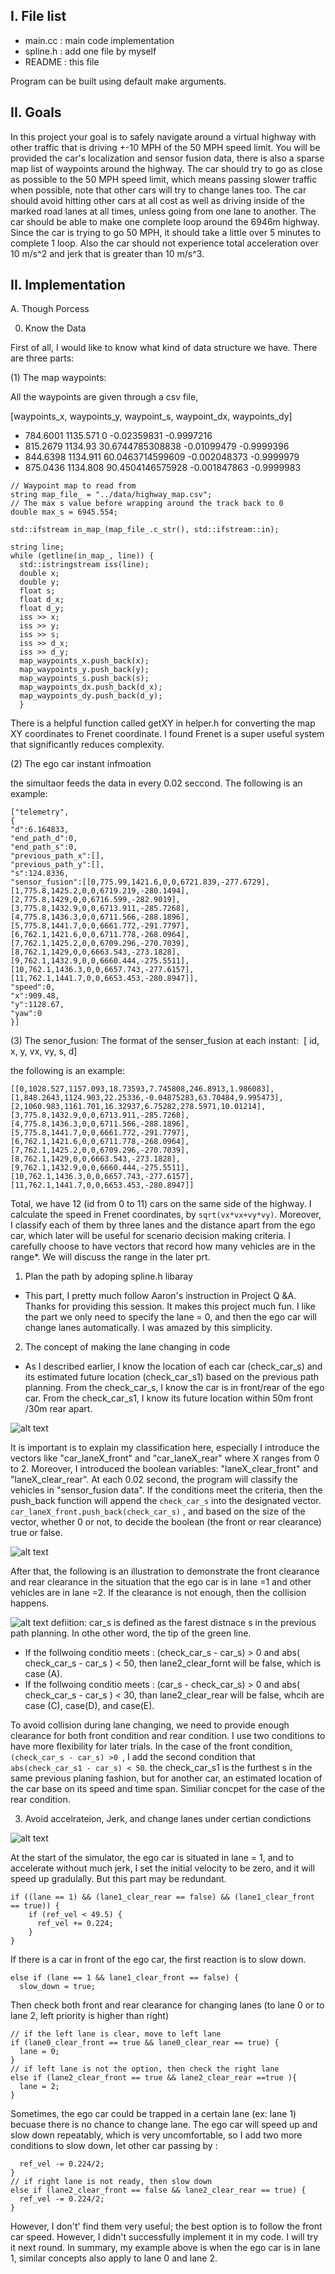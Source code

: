 [//]: # (Image References)

[image1]: ./image/front_and_rear_clearance.png "logic explanation" 
[image2]: ./image/highway.png "illustration" 
[image3]: ./image/boolean.png "logic explanation" 
[image4]: ./image/change_lanes_example.png "example" 

I. File list
------------
- main.cc		: main code implementation
- spline.h		: add one file by myself
- README			: this file

Program can be built using default make arguments.

II. Goals 
----------

In this project your goal is to safely navigate around a virtual highway with other traffic that is driving +-10 MPH of the 50 MPH speed limit. You will be provided the car's localization and sensor fusion data, there is also a sparse map list of waypoints around the highway. The car should try to go as close as possible to the 50 MPH speed limit, which means passing slower traffic when possible, note that other cars will try to change lanes too. The car should avoid hitting other cars at all cost as well as driving inside of the marked road lanes at all times, unless going from one lane to another. The car should be able to make one complete loop around the 6946m highway. Since the car is trying to go 50 MPH, it should take a little over 5 minutes to complete 1 loop. Also the car should not experience total acceleration over 10 m/s^2 and jerk that is greater than 10 m/s^3.

II. Implementation
----------
A. Though Porcess 

0. Know the Data  

First of all, I would like to know what kind of data structure we have. There are three parts: 

(1) The map waypoints:

All the waypoints are given through a csv file, 

 [waypoints_x, waypoints_y, waypoint_s, waypoint_dx, waypoints_dy] 
- 784.6001 1135.571 0 -0.02359831 -0.9997216
- 815.2679 1134.93 30.6744785308838 -0.01099479 -0.9999396
- 844.6398 1134.911 60.0463714599609 -0.002048373 -0.9999979
- 875.0436 1134.808 90.4504146575928 -0.001847863 -0.9999983

```
// Waypoint map to read from
string map_file_ = "../data/highway_map.csv";
// The max s value before wrapping around the track back to 0
double max_s = 6945.554;

std::ifstream in_map_(map_file_.c_str(), std::ifstream::in);

string line;
while (getline(in_map_, line)) {
  std::istringstream iss(line);
  double x;
  double y;
  float s;
  float d_x;
  float d_y;
  iss >> x;
  iss >> y;
  iss >> s;
  iss >> d_x;
  iss >> d_y;
  map_waypoints_x.push_back(x);
  map_waypoints_y.push_back(y);
  map_waypoints_s.push_back(s);
  map_waypoints_dx.push_back(d_x);
  map_waypoints_dy.push_back(d_y);
  }
```
There is a helpful function called getXY in helper.h for converting the map XY coordinates to Frenet coordinate. I found Frenet is a super useful system that significantly reduces complexity. 

(2) The ego car instant infmoation 

the simultaor feeds the data in every 0.02 seccond. The following is an example: 

```
["telemetry",
{
"d":6.164833,
"end_path_d":0,
"end_path_s":0,
"previous_path_x":[],
"previous_path_y":[],
"s":124.8336,
"sensor_fusion":[[0,775.99,1421.6,0,0,6721.839,-277.6729],[1,775.8,1425.2,0,0,6719.219,-280.1494],[2,775.8,1429,0,0,6716.599,-282.9019],[3,775.8,1432.9,0,0,6713.911,-285.7268],[4,775.8,1436.3,0,0,6711.566,-288.1896],[5,775.8,1441.7,0,0,6661.772,-291.7797],[6,762.1,1421.6,0,0,6711.778,-268.0964],[7,762.1,1425.2,0,0,6709.296,-270.7039],[8,762.1,1429,0,0,6663.543,-273.1828],[9,762.1,1432.9,0,0,6660.444,-275.5511],[10,762.1,1436.3,0,0,6657.743,-277.6157],[11,762.1,1441.7,0,0,6653.453,-280.8947]],
"speed":0,
"x":909.48,
"y":1128.67,
"yaw":0
}]

```

(3) The senor_fusion: 
The format of the senser_fusion at each instant: 
 [ id, x, y, vx, vy, s, d]

the following is an example: 
```
[[0,1028.527,1157.093,18.73593,7.745808,246.8913,1.986083],[1,848.2643,1124.903,22.25336,-0.04875283,63.70484,9.995473],[2,1060.983,1161.701,16.32937,6.75282,278.5971,10.01214],[3,775.8,1432.9,0,0,6713.911,-285.7268],[4,775.8,1436.3,0,0,6711.566,-288.1896],[5,775.8,1441.7,0,0,6661.772,-291.7797],[6,762.1,1421.6,0,0,6711.778,-268.0964],[7,762.1,1425.2,0,0,6709.296,-270.7039],[8,762.1,1429,0,0,6663.543,-273.1828],[9,762.1,1432.9,0,0,6660.444,-275.5511],[10,762.1,1436.3,0,0,6657.743,-277.6157],[11,762.1,1441.7,0,0,6653.453,-280.8947]]
```
Total, we have 12 (id from 0 to 11) cars on the same side of the highway. I calculate the speed in Frenet coordinates, by ```sqrt(vx*vx+vy*vy)```. Moreover, I classify each of them by three lanes and the distance apart from the ego car, which later will be useful for scenario decision making criteria. I carefully choose to have vectors that record how many vehicles are in the range*. We will discuss the range in the later prt. 

1. Plan the path by adoping spline.h libaray 

- This part, I pretty much follow  Aaron's instruction in Project Q &A. Thanks for providing this session. It makes this project much fun. I like the part we only need to specify the lane = 0, and then the ego car will change lanes automatically. I was amazed by this simplicity. 

2. The concept of making the lane changing in code 
- As I described earlier, I know the location of each car (check_car_s) and its estimated future location (check_car_s1) based on the previous path planning. From the check_car_s, I know the car is in front/rear of the ego car. From the check_car_s1, I know its future location within 50m front /30m rear apart.  
 
 ![alt text][image1]

 
 It is important is to explain my classification here, especially I introduce the vectors like "car_laneX_front" and "car_laneX_rear" where X ranges from 0 to 2. Moreover, I introduced the boolean variables: "laneX_clear_front" and "laneX_clear_rear".  At each 0.02 second, the program will classify the vehicles in "sensor_fusion data". If the conditions meet the criteria, then the push_back function will append the ```check_car_s``` into the designated vector.  ```car_laneX_front.push_back(check_car_s)```  , and based on the size of the vector, whether 0 or not, to decide the boolean (the front or rear clearance) true or false. 
 
 ![alt text][image3]

After that, the following is an illustration to demonstrate the front clearance and rear clearance in the situation that the ego car is in lane =1 and other vehicles are in lane =2. If the clearance is not enough, then the collision happens. 

 ![alt text][image2]
 defiition: car_s is defined as the farest distnace s in the previous path planning. In othe other word, the tip of the green line.   

- If the follwoing conditio meets : (check_car_s - car_s) > 0 and abs( check_car_s - car_s ) < 50, then lane2_clear_fornt will be false, which is case (A).   
- If the follwoing conditio meets : (car_s - check_car_s) > 0 and abs( check_car_s - car_s ) < 30, than lane2_clear_rear will be false, whcih are case (C), case(D), and case(E).

To avoid collision during lane changing, we need to provide enough clearance for both front condition and rear condition. I use two conditions to have more flexibility for later trials.  In the case of the front condition,  ```(check_car_s - car_s) >0 ```, I add the second condition that ```abs(check_car_s1 - car_s) < 50```. the check_car_s1 is the furthest s in the same previous planing fashion, but for another car, an estimated location of the car base on its speed and time span. Similiar concpet for the case of the rear condition. 

3. Avoid accelrateion, Jerk, and change lanes under certian condictions


![alt text][image4]

At the start of the simulator, the ego car is situated in lane = 1, and to accelerate without much jerk, I set the initial velocity to be zero, and it will speed up gradulally. But this part may be redundant.  
```
if ((lane == 1) && (lane1_clear_rear == false) && (lane1_clear_front == true)) {
    if (ref_vel < 49.5) {
      ref_vel += 0.224;
    }
} 
```
If there is a car in front of the ego car, the first reaction is to slow down.  
```
else if (lane == 1 && lane1_clear_front == false) { 
  slow_down = true; 
```  
Then check both front and rear clearance for changing lanes (to lane 0 or to lane 2, left priority is higher than right)
```
// if the left lane is clear, move to left lane
if (lane0_clear_front == true && lane0_clear_rear == true) {
  lane = 0;
} 
// if left lane is not the option, then check the right lane 
else if (lane2_clear_front == true && lane2_clear_rear ==true ){
  lane = 2; 
}
```
Sometimes, the ego car could be trapped in a certain lane (ex: lane 1) becuase there is no chance to change lane. The ego car will speed up and slow down repeatably, which is very uncomfortable, so I add two more conditions to slow down, let other car passing by : 

```else if (lane0_clear_front == false && lane0_clear_rear == true) {
  ref_vel -= 0.224/2; 
}  
// if right lane is not ready, then slow down 
else if (lane2_clear_front == false && lane2_clear_rear == true) {
  ref_vel -= 0.224/2; 
}
```
However, I don't' find them very useful; the best option is to follow the front car speed. However, I didn't successfully implement it in my code. I will try it next round.
In summary, my example above is when the ego car is in lane 1, similar concepts also apply to lane 0 and lane 2. 


